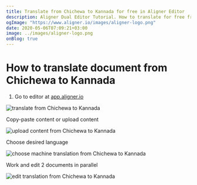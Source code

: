 ```yaml
---
title: Translate from Chichewa to Kannada for free in Aligner Editor
description: Aligner Dual Editor Tutorial. How to translate for free from Chichewa to Kannada. Aligner is multilingual document management platform. 
ogImage: "https://www.aligner.io/images/aligner-logo.png"
date: 2020-05-06T07:09:21+03:00
image: ../images/aligner-logo.png
onBlog: true
---
```


# How to translate document from Chichewa to Kannada

1. Go to editor at [app.aligner.io](https://app.aligner.io "Aligner App web page")

![translate from Chichewa to Kannada](../aligner-blank-editor.png "translate from Chichewa to Kannada")

Copy-paste content or upload content

![upload content from Chichewa to Kannada](../aligner-uploaded-document.png "upload content from Chichewa to Kannada")

Choose desired language

![choose machine translation from Chichewa to Kannada](../aligner-language-dropdown.png "choose machine translation from Chichewa to Kannada")

Work and edit 2 documents in parallel

![edit translation from Chichewa to Kannada](../aligner-double-sitded-editor.png "edit translation from Chichewa to Kannada")

